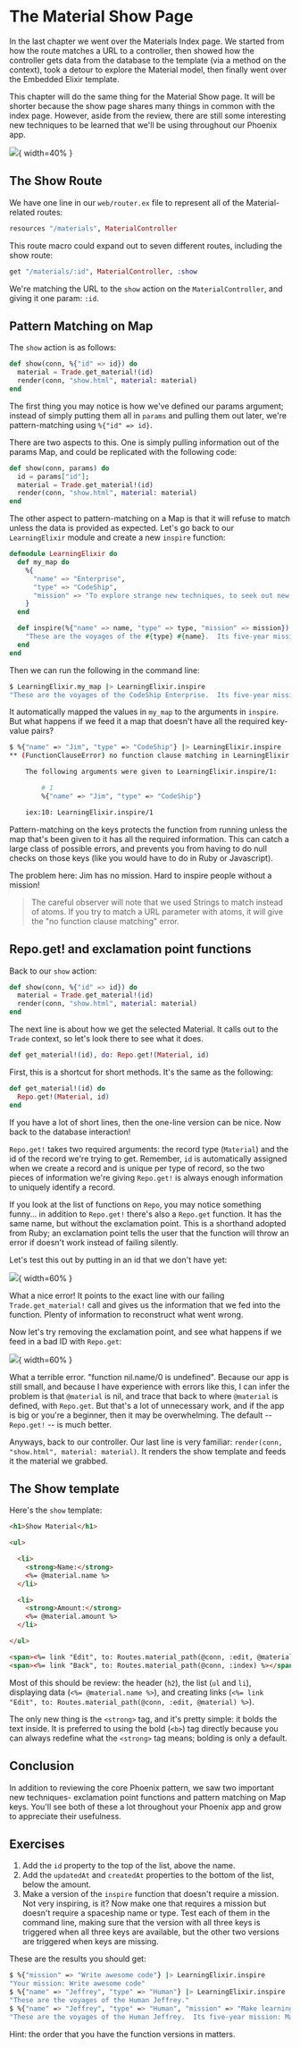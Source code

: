 # The Material Show Page

In the last chapter we went over the Materials Index page.  We started from how the route matches a URL to a controller, then showed how the controller gets data from the database to the template (via a method on the context), took a detour to explore the Material model, then finally went over the Embedded Elixir template.

This chapter will do the same thing for the Material Show page.  It will be shorter because the show page shares many things in common with the index page.  However, aside from the review, there are still some interesting new techniques to be learned that we'll be using throughout our Phoenix app.

![](../images/3.1/show-material.png){ width=40% }

## The Show Route

We have one line in our `web/router.ex` file to represent all of the Material-related routes:

```elixir
resources "/materials", MaterialController
```

This route macro could expand out to seven different routes, including the show route:

```elixir
get "/materials/:id", MaterialController, :show
```

We're matching the URL to the `show` action on the `MaterialController`, and giving it one param: `:id`.

## Pattern Matching on Map

The `show` action is as follows:

```elixir
def show(conn, %{"id" => id}) do
  material = Trade.get_material!(id)
  render(conn, "show.html", material: material)
end
```

The first thing you may notice is how we've defined our params argument; instead of simply putting them all in `params` and pulling them out later, we're pattern-matching using `%{"id" => id}`.

There are two aspects to this.  One is simply pulling information out of the params Map, and could be replicated with the following code:

```elixir
def show(conn, params) do
  id = params["id"];
  material = Trade.get_material!(id)
  render(conn, "show.html", material: material)
end
```

The other aspect to pattern-matching on a Map is that it will refuse to match unless the data is provided as expected.  Let's go back to our `LearningElixir` module and create a new `inspire` function:

```elixir
defmodule LearningElixir do
  def my_map do
    %{
      "name" => "Enterprise",
      "type" => "CodeShip",
      "mission" => "To explore strange new techniques, to seek out new programming languages and new web frameworks, to code boldly go where no man has gone before"
    }
  end

  def inspire(%{"name" => name, "type" => type, "mission" => mission}) do
    "These are the voyages of the #{type} #{name}.  Its five-year mission: #{mission}"
  end
end
```

Then we can run the following in the command line:

```bash
$ LearningElixir.my_map |> LearningElixir.inspire
"These are the voyages of the CodeShip Enterprise.  Its five-year mission: To explore strange new techniques, to seek out new programming languages and new web frameworks, to code boldly go where no man has gone before"
```

It automatically mapped the values in `my_map` to the arguments in `inspire`.  But what happens if we feed it a map that doesn't have all the required key-value pairs?

```bash
$ %{"name" => "Jim", "type" => "CodeShip"} |> LearningElixir.inspire
** (FunctionClauseError) no function clause matching in LearningElixir.inspire/1

    The following arguments were given to LearningElixir.inspire/1:

        # 1
        %{"name" => "Jim", "type" => "CodeShip"}

    iex:10: LearningElixir.inspire/1
```

Pattern-matching on the keys protects the function from running unless the map that's been given to it has all the required information.  This can catch a large class of possible errors, and prevents you from having to do null checks on those keys (like you would have to do in Ruby or Javascript).

The problem here: Jim has no mission.  Hard to inspire people without a mission!

> The careful observer will note that we used Strings to match instead of atoms.  If you try to match a URL parameter with atoms, it will give the "no function clause matching" error.

## Repo.get! and exclamation point functions

Back to our `show` action:

```elixir
def show(conn, %{"id" => id}) do
  material = Trade.get_material!(id)
  render(conn, "show.html", material: material)
end
```

The next line is about how we get the selected Material. It calls out to the `Trade` context, so let's look there to see what it does.

```elixir
def get_material!(id), do: Repo.get!(Material, id)
```

First, this is a shortcut for short methods.  It's the same as the following:

```elixir
def get_material!(id) do
  Repo.get!(Material, id)
end
```

If you have a lot of short lines, then the one-line version can be nice.  Now back to the database interaction!

`Repo.get!` takes two required arguments: the record type (`Material`) and the id of the record we're trying to get.  Remember, `id` is automatically assigned when we create a record and is unique per type of record, so the two pieces of information we're giving `Repo.get!` is always enough information to uniquely identify a record.

If you look at the list of functions on `Repo`, you may notice something funny... in addition to `Repo.get!` there's also a `Repo.get` function.  It has the same name, but without the exclamation point.  This is a shorthand adopted from Ruby; an exclamation point tells the user that the function will throw an error if doesn't work instead of failing silently.  

Let's test this out by putting in an id that we don't have yet:

![](../images/3.3/get!-error.png){ width=60% }

What a nice error!  It points to the exact line with our failing `Trade.get_material!` call and gives us the information that we fed into the function.  Plenty of information to reconstruct what went wrong.

Now let's try removing the exclamation point, and see what happens if we feed in a bad ID with `Repo.get`:

![](../images/3.3/get-bad-error.png){ width=60% }

What a terrible error.  "function nil.name/0 is undefined".  Because our app is still small, and because I have experience with errors like this, I can infer the problem is that `@material` is nil, and trace that back to where `@material` is defined, with `Repo.get`.  But that's a lot of unnecessary work, and if the app is big or you're a beginner, then it may be overwhelming.  The default -- `Repo.get!` -- is much better.

Anyways, back to our controller. Our last line is very familiar: `render(conn, "show.html", material: material)`.  It renders the show template and feeds it the material we grabbed.

## The Show template

Here's the `show` template:

```html
<h1>Show Material</h1>

<ul>

  <li>
    <strong>Name:</strong>
    <%= @material.name %>
  </li>

  <li>
    <strong>Amount:</strong>
    <%= @material.amount %>
  </li>

</ul>

<span><%= link "Edit", to: Routes.material_path(@conn, :edit, @material) %></span>
<span><%= link "Back", to: Routes.material_path(@conn, :index) %></span>
```

Most of this should be review: the header (`h2`), the list (`ul` and `li`), displaying data (`<%= @material.name %>`), and creating links (`<%= link "Edit", to: Routes.material_path(@conn, :edit, @material) %>`).

The only new thing is the `<strong>` tag, and it's pretty simple: it bolds the text inside.  It is preferred to using the bold (`<b>`) tag directly because you can always redefine what the `<strong>` tag means; bolding is only a default.

## Conclusion

In addition to reviewing the core Phoenix pattern, we saw two important new techniques- exclamation point functions and pattern matching on Map keys.  You'll see both of these a lot throughout your Phoenix app and grow to appreciate their usefulness.

## Exercises

1. Add the `id` property to the top of the list, above the name.
2. Add the `updatedAt` and `createdAt` properties to the bottom of the list, below the amount.
3. Make a version of the `inspire` function that doesn't require a mission.  Not very inspiring, is it?  Now make one that requires a mission but doesn't require a spaceship name or type.  Test each of them in the command line, making sure that the version with all three keys is triggered when all three keys are available, but the other two versions are triggered when keys are missing.

These are the results you should get:

```bash
$ %{"mission" => "Write awesome code"} |> LearningElixir.inspire
"Your mission: Write awesome code"
$ %{"name" => "Jeffrey", "type" => "Human"} |> LearningElixir.inspire
"These are the voyages of the Human Jeffrey."
$ %{"name" => "Jeffrey", "type" => "Human", "mission" => "Make learning programming more fun and less frustrating"} |> LearningElixir.inspire
"These are the voyages of the Human Jeffrey.  Its five-year mission: Make learning programming more fun and less frustrating"
```

Hint: the order that you have the function versions in matters.
